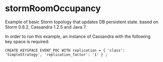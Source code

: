 stormRoomOccupancy
==================

Example of basic Storm topology that updates DB persistent state. based on Storm 0.8.2, Cassandra 1.2.5 and Java 7.

In order to run this example, an instance of Cassandra with the following key space is required: 

```
CREATE KEYSPACE EVENT_POC WITH replication = { 'class': 'SimpleStrategy', 'replication_factor': '1' } ;
```